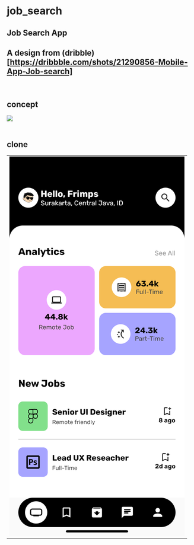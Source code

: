 # job_search

## Job Search App

## A design from (dribble)[https://dribbble.com/shots/21290856-Mobile-App-Job-search]
<br>

## concept
<img src="https://cdn.dribbble.com/userupload/6522304/file/original-77b8d7dd0092d0d33e33f093e892c203.png?compress=1&resize=2048x1536&vertical=center">


<br>
<br>

## clone

<table>
<tr>
<td>
<img src="./ss/ss.png">
</td>
</tr>
</table>